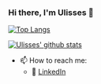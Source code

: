 ### Hi there, I'm Ulisses 👋

[![Top Langs](https://github-readme-stats.vercel.app/api/top-langs/?username=uroque&layout=compact&theme=omni&card_height=300)](https://github.com/anuraghazra/github-readme-stats)

[![Ulisses' github stats](https://github-readme-stats.vercel.app/api?username=uroque&count_private=true&show_icons=true&theme=omni&hide_rank=false)](https://github.com/anuraghazra/github-readme-stats)  


- 📫 How to reach me: 
     - :office: [LinkedIn](https://www.linkedin.com/in/https://www.linkedin.com/in/ulisses-roque/)


<!--
**uroque/uroque** is a ✨ _special_ ✨ repository because its `README.md` (this file) appears on your GitHub profile.

Here are some ideas to get you started:

- 🔭 I’m currently working on ...
- 🌱 I’m currently learning ...
- 👯 I’m looking to collaborate on ...
- 🤔 I’m looking for help with ...
- 💬 Ask me about ...

- 😄 Pronouns: ...
- ⚡ Fun fact: ...
-->

<!-- <p align="center"> 
  Visitor count<br>
  <img src="https://profile-counter.glitch.me/uroque/count.svg" />
</p> -->
